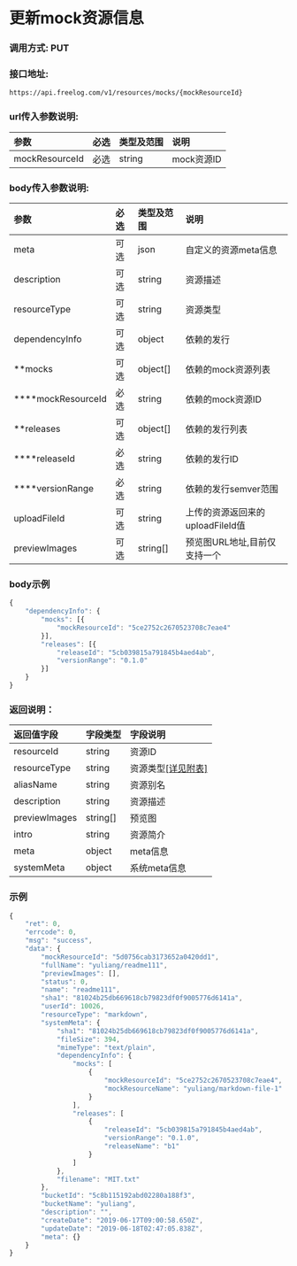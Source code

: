 # 更新mock资源信息

### 调用方式: PUT

### 接口地址:

```
https://api.freelog.com/v1/resources/mocks/{mockResourceId}
```

### url传入参数说明:
| 参数 | 必选 | 类型及范围 | 说明 |
| :--- | :--- | :--- | :--- |
|mockResourceId|必选|string|mock资源ID|


### body传入参数说明:

| 参数 | 必选 | 类型及范围 | 说明 |
| :--- | :--- | :--- | :--- |
|meta|可选|json|自定义的资源meta信息|
|description|可选|string|资源描述|
|resourceType | 可选| string | 资源类型 |
|dependencyInfo | 可选| object | 依赖的发行 |
|**mocks | 可选| object[] | 依赖的mock资源列表 |
|****mockResourceId | 必选| string | 依赖的mock资源ID |
|**releases | 可选| object[] | 依赖的发行列表 |
|****releaseId | 必选| string | 依赖的发行ID |
|****versionRange | 必选| string | 依赖的发行semver范围 |
|uploadFileId|可选|string|上传的资源返回来的uploadFileId值|
|previewImages | 可选| string[] | 预览图URL地址,目前仅支持一个 |


### body示例

```js
{
	"dependencyInfo": {
		"mocks": [{
			"mockResourceId": "5ce2752c2670523708c7eae4"
		}],
		"releases": [{
			"releaseId": "5cb039815a791845b4aed4ab",
			"versionRange": "0.1.0"
		}]
	}
}
```

### 返回说明：

| 返回值字段 | 字段类型 | 字段说明 |
| :--- | :--- | :--- |
| resourceId | string | 资源ID|
| resourceType | string | 资源类型[[详见附表]][资源类型] |
| aliasName | string | 资源别名 |
| description|string|资源描述|
| previewImages | string[] | 预览图 |
| intro | string | 资源简介 |
| meta | object | meta信息 |
| systemMeta | object | 系统meta信息 |

### 示例

```js
{
    "ret": 0,
    "errcode": 0,
    "msg": "success",
    "data": {
        "mockResourceId": "5d0756cab3173652a0420dd1",
        "fullName": "yuliang/readme111",
        "previewImages": [],
        "status": 0,
        "name": "readme111",
        "sha1": "81024b25db669618cb79823df0f9005776d6141a",
        "userId": 10026,
        "resourceType": "markdown",
        "systemMeta": {
            "sha1": "81024b25db669618cb79823df0f9005776d6141a",
            "fileSize": 394,
            "mimeType": "text/plain",
            "dependencyInfo": {
                "mocks": [
                    {
                        "mockResourceId": "5ce2752c2670523708c7eae4",
                        "mockResourceName": "yuliang/markdown-file-1"
                    }
                ],
                "releases": [
                    {
                        "releaseId": "5cb039815a791845b4aed4ab",
                        "versionRange": "0.1.0",
                        "releaseName": "b1"
                    }
                ]
            },
            "filename": "MIT.txt"
        },
        "bucketId": "5c8b115192abd02280a188f3",
        "bucketName": "yuliang",
        "description": "",
        "createDate": "2019-06-17T09:00:58.650Z",
        "updateDate": "2019-06-18T02:47:05.838Z",
        "meta": {}
    }
}
```

[资源类型]: /附表/资源类型.html "资源类型"
[备注]: /附表/资源meta说明.html "资源meta说明"
